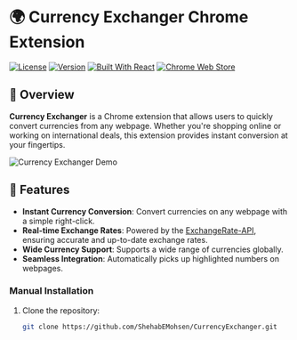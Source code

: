 # 🌍 Currency Exchanger Chrome Extension

[![License](https://img.shields.io/github/license/your-username/currency-exchanger-extension)](LICENSE)
[![Version](https://img.shields.io/badge/version-1.0.0-blue)](https://github.com/your-username/currency-exchanger-extension/releases)
[![Built With React](https://img.shields.io/badge/built%20with-React-61dafb)](https://reactjs.org/)
[![Chrome Web Store](https://img.shields.io/chrome-web-store/v/your-extension-id)](https://chrome.google.com/webstore/detail/your-extension-id)

## 🚀 Overview

**Currency Exchanger** is a Chrome extension that allows users to quickly convert currencies from any webpage. Whether you're shopping online or working on international deals, this extension provides instant conversion at your fingertips.

![Currency Exchanger Demo](./assets/demo.gif)

## 🎯 Features

- **Instant Currency Conversion**: Convert currencies on any webpage with a simple right-click.
- **Real-time Exchange Rates**: Powered by the [ExchangeRate-API](https://www.exchangerate-api.com/), ensuring accurate and up-to-date exchange rates.
- **Wide Currency Support**: Supports a wide range of currencies globally.
- **Seamless Integration**: Automatically picks up highlighted numbers on webpages.


### Manual Installation

1. Clone the repository:
   ```bash
   git clone https://github.com/ShehabEMohsen/CurrencyExchanger.git

